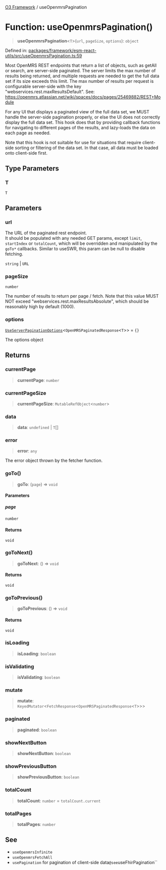 [O3 Framework](../API.md) / useOpenmrsPagination

# Function: useOpenmrsPagination()

> **useOpenmrsPagination**\<`T`\>(`url`, `pageSize`, `options`): `object`

Defined in: [packages/framework/esm-react-utils/src/useOpenmrsPagination.ts:59](https://github.com/openmrs/openmrs-esm-core/blob/main/packages/framework/esm-react-utils/src/useOpenmrsPagination.ts#L59)

Most OpenMRS REST endpoints that return a list of objects, such as getAll or search, are server-side paginated.
The server limits the max number of results being returned, and multiple requests are needed to get the full data set
if its size exceeds this limit.
The max number of results per request is configurable server-side
with the key "webservices.rest.maxResultsDefault". See: https://openmrs.atlassian.net/wiki/spaces/docs/pages/25469882/REST+Module

For any UI that displays a paginated view of the full data set, we MUST handle the server-side pagination properly,
or else the UI does not correctly display the full data set.
This hook does that by providing callback functions for navigating to different pages of the results, and
lazy-loads the data on each page as needed.

Note that this hook is not suitable for use for situations that require client-side sorting or filtering
of the data set. In that case, all data must be loaded onto client-side first.

## Type Parameters

### T

`T`

## Parameters

### url

The URL of the paginated rest endpoint. \
           It should be populated with any needed GET params, except `limit`, `startIndex` or `totalCount`,
           which will be overridden and manipulated by the `goTo*` callbacks.
           Similar to useSWR, this param can be null to disable fetching.

`string` | `URL`

### pageSize

`number`

The number of results to return per page / fetch. Note that this value MUST NOT exceed
           "webservices.rest.maxResultsAbsolute", which should be reasonably high by default (1000).

### options

[`UseServerPaginationOptions`](../interfaces/UseServerPaginationOptions.md)\<`OpenMRSPaginatedResponse`\<`T`\>\> = `{}`

The options object

## Returns

### currentPage

> **currentPage**: `number`

### currentPageSize

> **currentPageSize**: `MutableRefObject`\<`number`\>

### data

> **data**: `undefined` \| `T`[]

### error

> **error**: `any`

The error object thrown by the fetcher function.

### goTo()

> **goTo**: (`page`) => `void`

#### Parameters

##### page

`number`

#### Returns

`void`

### goToNext()

> **goToNext**: () => `void`

#### Returns

`void`

### goToPrevious()

> **goToPrevious**: () => `void`

#### Returns

`void`

### isLoading

> **isLoading**: `boolean`

### isValidating

> **isValidating**: `boolean`

### mutate

> **mutate**: `KeyedMutator`\<`FetchResponse`\<`OpenMRSPaginatedResponse`\<`T`\>\>\>

### paginated

> **paginated**: `boolean`

### showNextButton

> **showNextButton**: `boolean`

### showPreviousButton

> **showPreviousButton**: `boolean`

### totalCount

> **totalCount**: `number` = `totalCount.current`

### totalPages

> **totalPages**: `number`

## See

 - `useOpenmrsInfinite`
 - `useOpenmrsFetchAll`
 - `usePagination` for pagination of client-side data`
@see `useFhirPagination``
